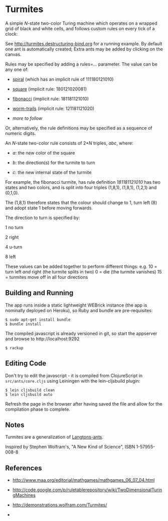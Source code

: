 Turmites
========
A simple _N_-state two-color Turing machine which operates on a wrapped 
grid of black and white cells, and follows custom rules on every tick of 
a clock:

See http://turmites.destructuring-bind.org for a running example.
By default one ant is automatically created; Extra ants may be added
by clicking on the canvas.

Rules may be specified by adding a rules=... parameter. The value
can be any one of:

* [spiral](http://turmites.destructuring-bind.org?rule=spiral) (which has an implicit rule of 111180121010)

* [square](http://turmites.destructuring-bind.org?rule=square) (implicit rule: 180121020081)

* [fibonacci](http://turmites.destructuring-bind.org?rule=fibonacci) (implicit rule: 181181121010)

* [worm-trails](http://turmites.destructuring-bind.org?rule=worm-trails) (implicit rule: 121181121020)

* _more to follow_

Or, alternatively, the rule definitions may be specified as a sequence 
of numeric digits.

An _N_-state two-color rule consists of 2*_N_ triples, _abc_, where:

* _a_: the new color of the square

* _b_: the direction(s) for the turmite to turn

* _c_: the new internal state of the turmite

For example, the fibonacci turmite, has rule definition _181181121010_ has 
two states and two colors, and is split into four triples (1,8,1), (1,8,1),
(1,2,1) and (0,1,0).

The (1,8,1) therefore states that the colour should change to 1, turn left (8)
and adopt state 1 before moving forwards.

The direction to turn is specified by: 

1 no turn

2 right

4 u-turn

8 left

These values can be added together to perform different things:
e.g. 10 = turn left *and* right (the turmite splits in two)
0 = die (the turmite vanishes)
15 = turmites move off in all four directions

Building and Running
--------------------
The app runs inside a static lightweight WEBrick instance (the app is
nominally deployed on Heroku), so Ruby and bundle are pre-requisites:

    $ sudo apt-get install bundle
    $ bundle install

The compiled javascript is already versioned in git, so start the 
appserver and browse to http://localhost:9292

    $ rackup

Editing Code
------------
Don't try to edit the javascript - it is compiled from ClojureScript 
in `src/ants/core.cljs` using Leiningen with the lein-cljsbuild plugin:

    $ lein cljsbuild clean
    $ lein cljsbuild auto

Refresh the page in the browser after having saved the file and allow
for the compilation phase to complete.

Notes
-----
Turmites are a generalization of [Langtons-ants](https://github.com/rm-hull/langtons-ants). 

Inspired by Stephen Wolfram's, "A New Kind of Science", ISBN 1-57955-008-8

References
----------
* http://www.maa.org/editorial/mathgames/mathgames_06_07_04.html

* http://code.google.com/p/ruletablerepository/wiki/TwoDimensionalTuringMachines

* http://demonstrations.wolfram.com/Turmites/

* 
